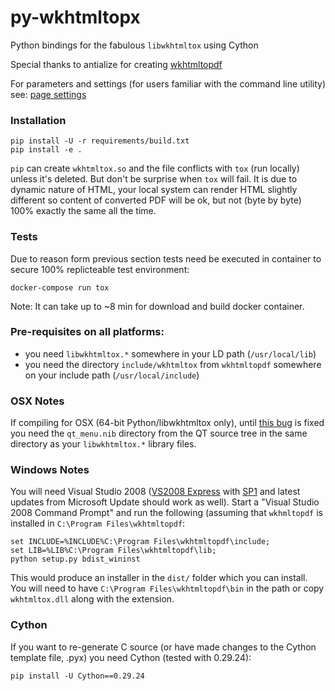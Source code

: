 # py-wkhtmltopx
Python bindings for the fabulous `libwkhtmltox` using Cython

Special thanks to antialize for creating [wkhtmltopdf](http://wkhtmltopdf.org)

For parameters and settings (for users familiar with the command line utility)
see: [page settings](http://wkhtmltopdf.org/libwkhtmltox/pagesettings.html)

### Installation
```
pip install -U -r requirements/build.txt
pip install -e .
```
`pip` can create `wkhtmltox.so` and the file conflicts with `tox` (run locally)
unless it's deleted. 
But don't be surprise when `tox` will fail. It is due to dynamic nature of HTML,
your local system can render HTML slightly different so content of converted
PDF will be ok, but not (byte by byte) 100% exactly the same all the time.

### Tests
Due to reason form previous section tests need be executed in container to secure
100% replicteable test environment:
```
docker-compose run tox
```
Note: It can take up to ~8 min for download and build docker container.

### Pre-requisites on all platforms:

 * you need `libwkhtmltox.*` somewhere in your LD path (`/usr/local/lib`)
 * you need the directory `include/wkhtmltox` from `wkhtmltopdf` somewhere on your include path (`/usr/local/include`)

### OSX Notes
If compiling for OSX (64-bit Python/libwkhtmltox only), until [this bug](http://bugreports.qt-project.org/browse/QTBUG-5952) is fixed you need the `qt_menu.nib` directory from the QT source tree in the same directory as your `libwkhtmltox.*` library files.

### Windows Notes

You will need Visual Studio 2008 ([VS2008 Express](http://go.microsoft.com/?linkid=7729279)
with [SP1](http://www.microsoft.com/en-us/download/details.aspx?id=10986) and latest updates
from Microsoft Update should work as well). Start a "Visual Studio 2008 Command Prompt" and
run the following (assuming that `wkhmltopdf` is installed in `C:\Program Files\wkhtmltopdf`:

    set INCLUDE=%INCLUDE%C:\Program Files\wkhtmltopdf\include;
    set LIB=%LIB%C:\Program Files\wkhtmltopdf\lib;
    python setup.py bdist_wininst

This would produce an installer in the `dist/` folder which you can install. You will need to
have `C:\Program Files\wkhtmltopdf\bin` in the path or copy `wkhtmltox.dll` along with the
extension.

### Cython
If you want to re-generate C source (or have made changes to the Cython template file, .pyx) you need Cython (tested with 0.29.24):
```
pip install -U Cython==0.29.24
```
